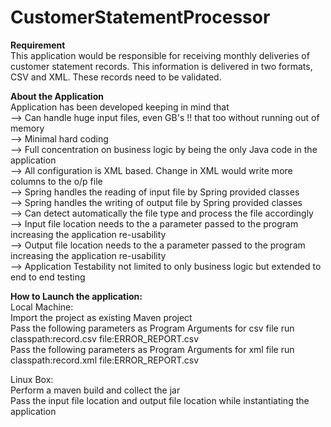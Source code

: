 # CustomerStatementProcessor

<b>Requirement</b><br/>
This application would be responsible for receiving monthly deliveries of customer statement records. This information is delivered in two formats, CSV and XML. These records need to be validated.<br/>

<b>About the Application</b><br/>
Application has been developed keeping in mind that 
 <br/> --> Can handle huge input files, even GB's !! that too without running out of memory
 <br/> --> Minimal hard coding
 <br/> --> Full concentration on business logic by being the only Java code in the application
 <br/> --> All configuration is XML based. Change in XML would write more columns to the o/p file
 <br/> --> Spring handles the reading of input file by Spring provided classes
 <br/> --> Spring handles the writing of output file by Spring provided classes
 <br/> --> Can detect automatically the file type and process the file accordingly
 <br/> --> Input file location needs to the a parameter passed to the program increasing the application re-usability
 <br/> --> Output file location needs to the a parameter passed to the program increasing the application re-usability
 <br/> --> Application Testability not limited to only business logic but extended to end to end testing
 
 <b>How to Launch the application:</b><br/>
  Local Machine:
  <br/> Import the project as existing Maven project
  <br/> Pass the following parameters as Program Arguments for csv file run
  		classpath:record.csv file:ERROR_REPORT.csv
  <br/> Pass the following parameters as Program Arguments for xml file run
  		classpath:record.xml file:ERROR_REPORT.csv
  		
  Linux Box:
  <br/> Perform a maven build and collect the jar
  <br/> Pass the input file location and output file location while instantiating the application 
  
  
  
  
